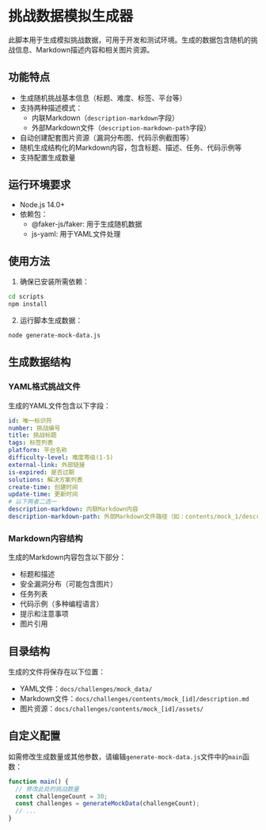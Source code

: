 # 挑战数据模拟生成器

此脚本用于生成模拟挑战数据，可用于开发和测试环境。生成的数据包含随机的挑战信息、Markdown描述内容和相关图片资源。

## 功能特点

- 生成随机挑战基本信息（标题、难度、标签、平台等）
- 支持两种描述模式：
  - 内联Markdown（`description-markdown`字段）
  - 外部Markdown文件（`description-markdown-path`字段）
- 自动创建配套图片资源（漏洞分布图、代码示例截图等）
- 随机生成结构化的Markdown内容，包含标题、描述、任务、代码示例等
- 支持配置生成数量

## 运行环境要求

- Node.js 14.0+
- 依赖包：
  - @faker-js/faker: 用于生成随机数据
  - js-yaml: 用于YAML文件处理

## 使用方法

1. 确保已安装所需依赖：

```bash
cd scripts
npm install
```

2. 运行脚本生成数据：

```bash
node generate-mock-data.js
```

## 生成数据结构

### YAML格式挑战文件

生成的YAML文件包含以下字段：

```yaml
id: 唯一标识符
number: 挑战编号
title: 挑战标题
tags: 标签列表
platform: 平台名称
difficulty-level: 难度等级(1-5)
external-link: 外部链接
is-expired: 是否过期
solutions: 解决方案列表
create-time: 创建时间
update-time: 更新时间
# 以下两者二选一
description-markdown: 内联Markdown内容
description-markdown-path: 外部Markdown文件路径（如：contents/mock_1/description.md）
```

### Markdown内容结构

生成的Markdown内容包含以下部分：

- 标题和描述
- 安全漏洞分布（可能包含图片）
- 任务列表
- 代码示例（多种编程语言）
- 提示和注意事项
- 图片引用

## 目录结构

生成的文件将保存在以下位置：

- YAML文件：`docs/challenges/mock_data/`
- Markdown文件：`docs/challenges/contents/mock_[id]/description.md`
- 图片资源：`docs/challenges/contents/mock_[id]/assets/`

## 自定义配置

如需修改生成数量或其他参数，请编辑`generate-mock-data.js`文件中的`main`函数：

```javascript
function main() {
  // 修改此处的挑战数量
  const challengeCount = 30;
  const challenges = generateMockData(challengeCount);
  // ...
}
``` 